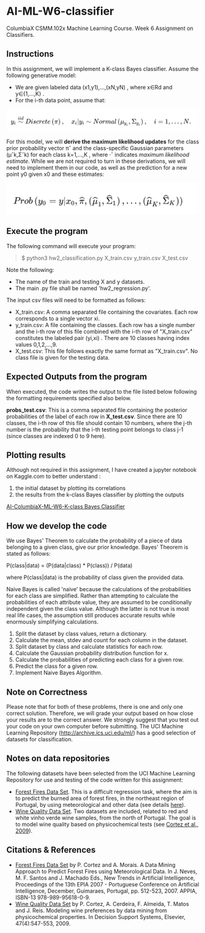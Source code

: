 ﻿# AI-ML-W6-classifier

ColumbiaX CSMM.102x Machine Learning Course. Week 6 Assignment on Classifiers.

## Instructions

In this assignment, we will implement a K-class Bayes classifier. Assume the following generative model: 

- We are given labeled data  (x1,y1),…,(xN,yN) , where  x∈Rd  and  y∈{1,…,K} .
- For the i-th data point, assume that:

![equation_1: yi∼iidDiscrete(π),xi|yi∼Normal(μyi,Σyi),i=1,…,N.](./ref/eq1.JPG?raw=true)

For this model, we will **derive the maximum likelihood updates** for the class prior probability vector  πˆ  and the class-specific Gaussian parameters (μˆk,Σˆk) for each class k=1,…,K , where ⋅ˆ indicates *maximum likelihood estimate*. While we are not required to turn in these derivations, we will need to implement them in our code, as well as the prediction for a new point y0 given x0 and these estimates:

![equation_2: Prob(y0=y|x0,πˆ,(μˆ1,Σˆ1),…,(μˆK,ΣˆK))](./ref/eq2.JPG?raw=true)

## Execute the program

The following command will execute your program:
> $ python3 hw2_classification.py X_train.csv y_train.csv X_test.csv

Note the following:
- The name of the train and testing X and y datasets. 
- The main .py file shall be named 'hw2_regression.py'.

The input csv files will need to be formatted as follows:

- X_train.csv: A comma separated file containing the covariates. Each row corresponds to a single vector  xi.
- y_train.csv: A file containing the classes. Each row has a single number and the i-th row of this file combined with the i-th row of "X_train.csv" constitutes the labeled pair  (yi,xi) . There are 10 classes having index values 0,1,2,...,9.
- X_test.csv: This file follows exactly the same format as "X_train.csv". No class file is given for the testing data.


## Expected Outputs from the program

When executed, the code writes the output to the file listed below following the formatting requirements specified also below.

**probs_test.csv**: This is a comma separated file containing the posterior probabilities of the label of each row in **X_test.csv**. Since there are 10 classes, the i-th row of this file should contain 10 numbers, where the j-th number is the probability that the i-th testing point belongs to class j-1 (since classes are indexed 0 to 9 here).

## Plotting results

Although not required in this assignment, I have created a jupyter notebook on Kaggle.com to better understand :
1. the initial dataset by plotting its correlations
2. the results from the k-class Bayes classifier by plotting the outputs

[AI-ColumbiaX-ML-W6-K-class Bayes Classifier](https://www.kaggle.com/mariamingallon/ai-columbiax-ml-w6-k-class-bayes-classifier)


## How we develop the code

We use Bayes' Theorem to calculate the probability of a piece of data belonging to a given class, give our prior knowledge. Bayes' Theorem is stated as follows:

P(class|data) = (P(data|class) * P(class)) / P(data)

where 
P(class|data) is the probability of class given the provided data.

Naive Bayes is called 'naive' because the calculations of the probabilities for each class are simplified. Rather than attempting to calculate the probabilities of each attribute value, they are assumed to be conditionally independent given the class value. Although the latter is not true is most real life cases, the assumption still produces accurate results while enormously simplifying calculations.

1. Split the dataset by class values, return a dictionary.
2. Calculate the mean, stdev and count for each column in the dataset.
3. Split dataset by class and calculate statistics for each row.
4. Calculate the Gaussian probability distribution function for x.
5. Calculate the probabilities of predicting each class for a given row.
6. Predict the class for a given row.
7. Implement Naive Bayes Algorithm.


## Note on Correctness

Please note that for both of these problems, there is one and only one correct solution. Therefore, we will grade your output based on how close your results are to the correct answer. We strongly suggest that you test out your code on your own computer before submitting. The UCI Machine Learning Repository (http://archive.ics.uci.edu/ml/) has a good selection of datasets for classification.

## Notes on data repositories

The following datasets have been selected from the UCI Machine Learning Repository for use and testing of the code written for this assignment:

- [Forest Fires Data Set](http://archive.ics.uci.edu/ml/datasets/Forest+Fires). This is a difficult regression task, where the aim is to predict the burned area of forest fires, in the northeast region of Portugal, by using meteorological and other data (see details [here](http://www.dsi.uminho.pt/~pcortez/forestfires)).
- [Wine Quality Data Set](http://archive.ics.uci.edu/ml/datasets/Wine+Quality). Two datasets are included, related to red and white vinho verde wine samples, from the north of Portugal. The goal is to model wine quality based on physicochemical tests (see [Cortez et al., 2009](http://www3.dsi.uminho.pt/pcortez/wine/)).


## Citations & References

- [Forest Fires Data Set](http://archive.ics.uci.edu/ml/datasets/Forest+Fires) by P. Cortez and A. Morais. A Data Mining Approach to Predict Forest Fires using Meteorological Data. In J. Neves, M. F. Santos and J. Machado Eds., New Trends in Artificial Intelligence, Proceedings of the 13th EPIA 2007 - Portuguese Conference on Artificial Intelligence, December, Guimaraes, Portugal, pp. 512-523, 2007. APPIA, ISBN-13 978-989-95618-0-9.
- [Wine Quality Data Set](http://archive.ics.uci.edu/ml/datasets/Wine+Quality) by P. Cortez, A. Cerdeira, F. Almeida, T. Matos and J. Reis. Modeling wine preferences by data mining from physicochemical properties. In Decision Support Systems, Elsevier, 47(4):547-553, 2009.